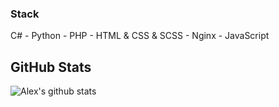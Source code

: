 ### Stack
C# - Python - PHP - 
HTML & CSS & SCSS - 
Nginx - 
JavaScript

<!--
## Get in touch
- Personal site: 
- Telegram: 
- Twitter: 
-->

## GitHub Stats
![Alex's github stats](https://github-readme-stats.vercel.app/api?username=zchk0&show_icons=true&theme=default)

<!--
**zchk0/zchk0** is a ✨ _special_ ✨ repository because its `README.md` (this file) appears on your GitHub profile.

Here are some ideas to get you started:

- 🔭 I’m currently working on ...
- 🌱 I’m currently learning ...
- 👯 I’m looking to collaborate on ...
- 🤔 I’m looking for help with ...
- 💬 Ask me about ...
- 📫 How to reach me: ...
- 😄 Pronouns: ...
- ⚡ Fun fact: ...
-->

<!--
- Webpack
- JavaScript & TypeScript 
- HTML5
-->
